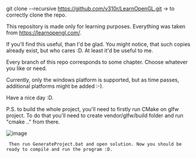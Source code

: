git clone --recursive https://github.com/v310r/LearnOpenGL.git -> to correctly clone the repo.

This repository is made only for learning purposes. Everything was taken from https://learnopengl.com/. 

If you'll find this useful, than I'd be glad. You might notice, that such copies already exist, but who cares :D. At least it'd be useful to me. 

Every branch of this repo corresponds to some chapter. Choose whatever you like or need.


Currently, only the windows platform is supported, but as time passes, additional platforms might be added :-).

Have a nice day :D.

P.S. to build the whole project, you'll need to firstly run CMake on glfw project. To do that you'll need to create vendor/glfw/build folder and run "cmake .." from there.

 ![image](https://github.com/v310r/LearnOpenGL/assets/80487632/213ffa91-64b1-4133-ae1f-164e51295438)

     Then run GenerateProject.bat and open solution. Now you should be ready to compile and run the program :D.
